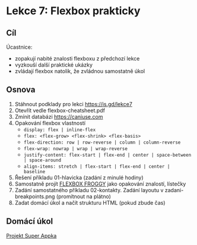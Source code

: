 # Lekce 7: Flexbox prakticky

## Cíl

Úcastnice:

- zopakují nabité znalosti flexboxu z předchozí lekce
- vyzkouší další praktické ukázky
- zvládají flexbox natolik, že zvládnou samostatně úkol

## Osnova

1. Stáhnout podklady pro lekci https://is.gd/lekce7
1. Otevřít vedle flexbox-cheatsheet.pdf
1. Zmínit databázi https://caniuse.com
1. Opakování flexbox vlastností
    - `display: flex | inline-flex`
    - `flex: <flex-grow> <flex-shrink> <flex-basis>`
    - `flex-direction: row | row-reverse | column | column-reverse`
    - `flex-wrap: nowrap | wrap | wrap-reverse`
    - `justify-content: flex-start | flex-end | center | space-between | space-around`
    - `align-items: stretch | flex-start | flex-end | center | baseline`
1. Řešení příkladu 01-hlavicka (zadání z minulé hodiny)
1. Samostatně projít [FLEXBOX FROGGY](http://flexboxfroggy.com/#cs) jako opakování znalostí, lístečky
1. Zadání samostatného příkladu 02-kontakty. Zadání layoutu v zadani-breakpoints.png (promítnout na plátno)
1. Zadat domácí úkol a načít strukturu HTML (pokud zbude čas)


## Domácí úkol

[Projekt Super Appka](https://github.com/TvorimWeb-2018-Praha/projekt3-superappka)
